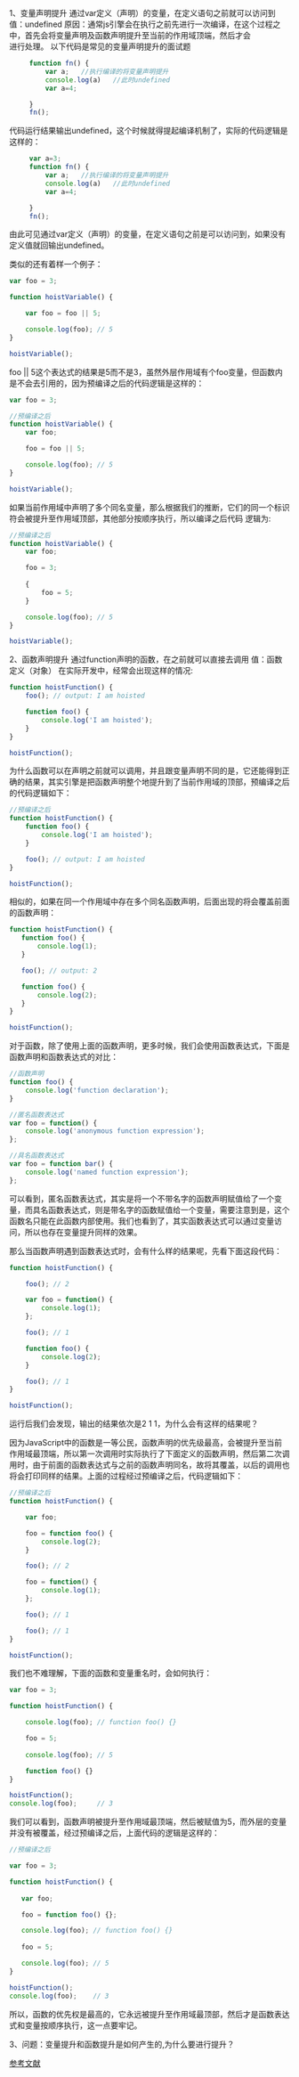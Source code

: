 
1、变量声明提升
        通过var定义（声明）的变量，在定义语句之前就可以访问到
        值：undefined
        原因：通常js引擎会在执行之前先进行一次编译，在这个过程之中，首先会将变量声明及函数声明提升至当前的作用域顶端，然后才会  
        进行处理。
    以下代码是常见的变量声明提升的面试题  
```javascript
     function fn() {
         var a;   //执行编译的将变量声明提升
         console.log(a)   //此时undefined
         var a=4;

     }
     fn();
```
  代码运行结果输出undefined，这个时候就得提起编译机制了，实际的代码逻辑是这样的：
```javascript
     var a=3;
     function fn() {
         var a;   //执行编译的将变量声明提升
         console.log(a)   //此时undefined
         var a=4;

     }
     fn();
```
由此可见通过var定义（声明）的变量，在定义语句之前是可以访问到，如果没有定义值就回输出undefined。


类似的还有着样一个例子：  
```javascript
var foo = 3;

function hoistVariable() {

    var foo = foo || 5;

    console.log(foo); // 5
}

hoistVariable();
```
foo || 5这个表达式的结果是5而不是3，虽然外层作用域有个foo变量，但函数内是不会去引用的，因为预编译之后的代码逻辑是这样的： 
```javascript
var foo = 3;

//预编译之后
function hoistVariable() {
    var foo;

    foo = foo || 5;

    console.log(foo); // 5
}

hoistVariable();

```
如果当前作用域中声明了多个同名变量，那么根据我们的推断，它们的同一个标识符会被提升至作用域顶部，其他部分按顺序执行，所以编译之后代码 逻辑为:
```javascript
//预编译之后
function hoistVariable() {
    var foo;

    foo = 3;
    
    {
        foo = 5;
    }

    console.log(foo); // 5
}

hoistVariable();
```
2、函数声明提升
        通过function声明的函数，在之前就可以直接去调用
        值：函数定义（对象）
在实际开发中，经常会出现这样的情况:
```javascript
function hoistFunction() {
    foo(); // output: I am hoisted

    function foo() {
        console.log('I am hoisted');
    }
}

hoistFunction();

```
为什么函数可以在声明之前就可以调用，并且跟变量声明不同的是，它还能得到正确的结果，其实引擎是把函数声明整个地提升到了当前作用域的顶部，预编译之后的代码逻辑如下：  
```javascript
//预编译之后
function hoistFunction() {
    function foo() {
        console.log('I am hoisted');
    }

    foo(); // output: I am hoisted
}

hoistFunction();
```
 相似的，如果在同一个作用域中存在多个同名函数声明，后面出现的将会覆盖前面的函数声明： 
 ```javascript
function hoistFunction() {
    function foo() {
        console.log(1);
    }

    foo(); // output: 2

    function foo() {
        console.log(2);
    }
}

hoistFunction();

```
对于函数，除了使用上面的函数声明，更多时候，我们会使用函数表达式，下面是函数声明和函数表达式的对比：

```javascript
//函数声明
function foo() {
    console.log('function declaration');
}

//匿名函数表达式
var foo = function() {
    console.log('anonymous function expression');
};

//具名函数表达式
var foo = function bar() {
    console.log('named function expression');
};


```
可以看到，匿名函数表达式，其实是将一个不带名字的函数声明赋值给了一个变量，而具名函数表达式，则是带名字的函数赋值给一个变量，需要注意到是，这个函数名只能在此函数内部使用。我们也看到了，其实函数表达式可以通过变量访问，所以也存在变量提升同样的效果。 

那么当函数声明遇到函数表达式时，会有什么样的结果呢，先看下面这段代码： 
```javascript
function hoistFunction() {

    foo(); // 2

    var foo = function() {
        console.log(1);
    };

    foo(); // 1

    function foo() {
        console.log(2);
    }

    foo(); // 1
}

hoistFunction();
```
  
运行后我们会发现，输出的结果依次是2 1 1，为什么会有这样的结果呢？   

因为JavaScript中的函数是一等公民，函数声明的优先级最高，会被提升至当前作用域最顶端，所以第一次调用时实际执行了下面定义的函数声明，然后第二次调用时，由于前面的函数表达式与之前的函数声明同名，故将其覆盖，以后的调用也将会打印同样的结果。上面的过程经过预编译之后，代码逻辑如下：
```javascript
//预编译之后
function hoistFunction() {

    var foo;

    foo = function foo() {
        console.log(2);
    }

    foo(); // 2

    foo = function() {
        console.log(1);
    };

    foo(); // 1

    foo(); // 1
}

hoistFunction();
```
我们也不难理解，下面的函数和变量重名时，会如何执行：  
```javascript
var foo = 3;

function hoistFunction() {

    console.log(foo); // function foo() {}

    foo = 5;
    
    console.log(foo); // 5

    function foo() {}
}

hoistFunction();
console.log(foo);     // 3

```

我们可以看到，函数声明被提升至作用域最顶端，然后被赋值为5，而外层的变量并没有被覆盖，经过预编译之后，上面代码的逻辑是这样的：
```javascript
//预编译之后

var foo = 3;

function hoistFunction() {
   
   var foo;

   foo = function foo() {};

   console.log(foo); // function foo() {}
   
   foo = 5;

   console.log(foo); // 5
}

hoistFunction();
console.log(foo);    // 3

```
 所以，函数的优先权是最高的，它永远被提升至作用域最顶部，然后才是函数表达式和变量按顺序执行，这一点要牢记。
    

    
   
        
        
3、问题：变量提升和函数提升是如何产生的,为什么要进行提升？


[参考文献](https://www.cnblogs.com/liuhe688/p/5891273.html)

